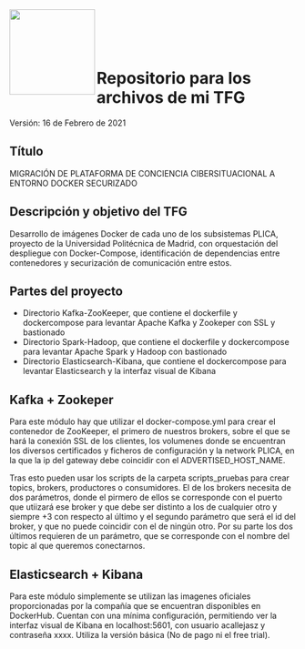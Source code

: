 <img  align="left" width="150" style="float: left;" src="https://www.upm.es/sfs/Rectorado/Gabinete%20del%20Rector/Logos/UPM/CEI/LOGOTIPO%20leyenda%20color%20JPG%20p.png">

<br/><br/><br/>

# Repositorio para los archivos de mi TFG

Versión: 16 de Febrero de 2021

## Título

MIGRACIÓN DE PLATAFORMA DE CONCIENCIA CIBERSITUACIONAL A ENTORNO DOCKER SECURIZADO

## Descripción y objetivo del TFG

Desarrollo de imágenes Docker de cada uno de los subsistemas PLICA, proyecto de la Universidad Politécnica de Madrid, con orquestación del despliegue con Docker-Compose, identificación de dependencias entre contenedores y securización de comunicación entre estos.

## Partes del proyecto

  - Directorio Kafka-ZooKeeper, que contiene el dockerfile y dockercompose para levantar Apache Kafka y Zookeper con SSL y bastionado
  - Directorio Spark-Hadoop, que contiene el dockerfile y dockercompose para levantar Apache Spark y Hadoop con bastionado
  - Directorio Elasticsearch-Kibana, que contiene el dockercompose para levantar Elasticsearch y la interfaz visual de Kibana

## Kafka + Zookeper

Para este módulo hay que utilizar el docker-compose.yml para crear el contenedor de ZooKeeper, el primero de nuestros brokers, sobre el que se hará la conexión SSL de los clientes, los volumenes donde se encuentran los diversos certificados y ficheros de configuración y la network PLICA, en la que la ip del gateway debe coincidir con el ADVERTISED_HOST_NAME. 

Tras esto pueden usar los scripts de la carpeta scripts_pruebas para crear topics, brokers, productores o consumidores. El de los brokers necesita de dos parámetros, donde el pirmero de ellos se corresponde con el puerto que utiizará ese broker y que debe ser distinto a los de cualquier otro y siempre +3 con respecto al último y el segundo parámetro que será el id del broker, y que no puede coincidir con el de ningún otro. Por su parte los dos últimos requieren de un parámetro, que se corresponde con el nombre del topic al que queremos conectarnos.

 
## Elasticsearch + Kibana

Para este módulo simplemente se utilizan las imagenes oficiales proporcionadas por la compañía que se encuentran disponibles en DockerHub. Cuentan con una mínima configuración, permitiendo ver la interfaz visual de Kibana en localhost:5601, con usuario acallejasz y contraseña xxxx. Utiliza la versión básica (No de pago ni el free trial).
